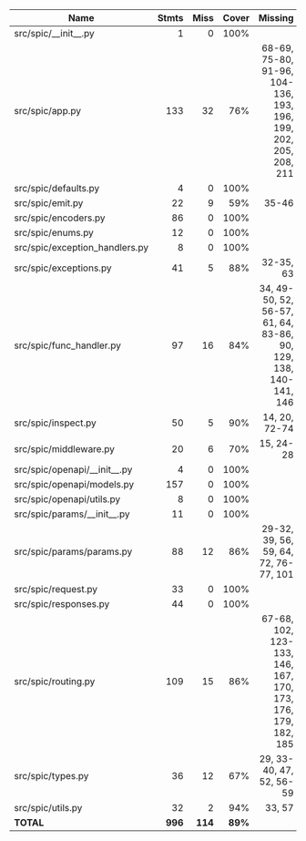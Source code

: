 | Name                             |   Stmts |    Miss |   Cover |                                                         Missing |
| -------------------------------- | ------: | ------: | ------: | --------------------------------------------------------------: |
| src/spic/\_\_init\_\_.py         |       1 |       0 |    100% |                                                                 |
| src/spic/app.py                  |     133 |      32 |     76% | 68-69, 75-80, 91-96, 104-136, 193, 196, 199, 202, 205, 208, 211 |
| src/spic/defaults.py             |       4 |       0 |    100% |                                                                 |
| src/spic/emit.py                 |      22 |       9 |     59% |                                                           35-46 |
| src/spic/encoders.py             |      86 |       0 |    100% |                                                                 |
| src/spic/enums.py                |      12 |       0 |    100% |                                                                 |
| src/spic/exception_handlers.py   |       8 |       0 |    100% |                                                                 |
| src/spic/exceptions.py           |      41 |       5 |     88% |                                                       32-35, 63 |
| src/spic/func_handler.py         |      97 |      16 |     84% | 34, 49-50, 52, 56-57, 61, 64, 83-86, 90, 129, 138, 140-141, 146 |
| src/spic/inspect.py              |      50 |       5 |     90% |                                                   14, 20, 72-74 |
| src/spic/middleware.py           |      20 |       6 |     70% |                                                       15, 24-28 |
| src/spic/openapi/\_\_init\_\_.py |       4 |       0 |    100% |                                                                 |
| src/spic/openapi/models.py       |     157 |       0 |    100% |                                                                 |
| src/spic/openapi/utils.py        |       8 |       0 |    100% |                                                                 |
| src/spic/params/\_\_init\_\_.py  |      11 |       0 |    100% |                                                                 |
| src/spic/params/params.py        |      88 |      12 |     86% |                           29-32, 39, 56, 59, 64, 72, 76-77, 101 |
| src/spic/request.py              |      33 |       0 |    100% |                                                                 |
| src/spic/responses.py            |      44 |       0 |    100% |                                                                 |
| src/spic/routing.py              |     109 |      15 |     86% |     67-68, 102, 123-133, 146, 167, 170, 173, 176, 179, 182, 185 |
| src/spic/types.py                |      36 |      12 |     67% |                                        29, 33-40, 47, 52, 56-59 |
| src/spic/utils.py                |      32 |       2 |     94% |                                                          33, 57 |
| **TOTAL**                        | **996** | **114** | **89%** |                                                                 |

